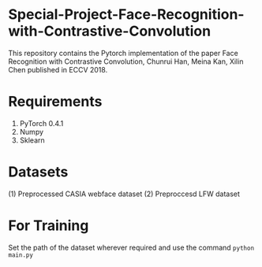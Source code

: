 # Special-Project-Face-Recognition-with-Contrastive-Convolution
This repository contains the Pytorch implementation of the paper Face Recognition with Contrastive Convolution, 
Chunrui Han, Meina Kan, Xilin Chen published in ECCV 2018.

# Requirements
1. PyTorch 0.4.1
2. Numpy
3. Sklearn

# Datasets
(1) Preprocessed CASIA webface dataset 
(2) Preproccesd LFW dataset

# For Training
Set the path of the dataset wherever required and use the command 
```python main.py ```


